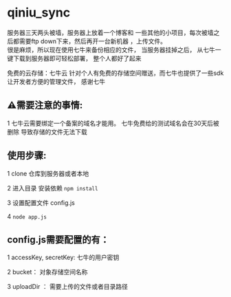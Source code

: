 # qiniu_sync

服务器三天两头被墙，服务器上放着一个博客和 一些其他的小项目，每次被墙之后都需要ftp down下来，然后再开一台新机器 ，上传文件。  
 很是麻烦，所以现在使用七牛来备份相应的文件，  当服务器挂掉之后， 从七牛一键下载到服务器即可轻松部署， 整个人都好了起来
 
 免费的云存储：七牛云 针对个人有免费的存储空间赠送，而七牛也提供了一些sdk 让开发者方便的管理文件， 感谢七牛

## ⚠️需要注意的事情:

1 七牛云需要绑定一个备案的域名才能用。 七牛免费给的测试域名会在30天后被删除  导致存储的文件无法下载

  

## 使用步骤:  

1  clone 仓库到服务器或者本地  

2  进入目录 安装依赖 `npm install `  

3 设置配置文件  config.js 

4  `node app.js`  


## config.js需要配置的有：  

1 accessKey, secretKey: 七牛的用户密钥  

2 bucket： 对象存储空间名称  

3 uploadDir ： 需要上传的文件或者目录路径
